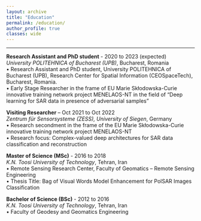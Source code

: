 ```yaml
---
layout: archive
title: "Education"
permalink: /education/
author_profile: true
classes: wide
---
```




---

**Research Assistant and PhD student** - 2020 to 2023 (expected)  
*University POLITEHNICA of Bucharest (UPB)*, Bucharest, Romania  
•	Research Assistant and PhD student, University POLITEHNICA of Bucharest (UPB), Research Center for Spatial Information (CEOSpaceTech), Bucharest, Romania.  
•	Early Stage Researcher in the frame of EU Marie Skłodowska-Curie innovative training network project MENELAOS-NT in the field of “Deep learning for SAR data in presence of adversarial samples”

**Visiting Researcher** – Oct 2021 to Oct 2022  
*Zentrum für Sensorsysteme (ZESS), University of Siegen*, Germany  
•	Research secondment in the frame of the EU Marie Skłodowska-Curie innovative training network project MENELAOS-NT  
•	Research focus: Complex-valued deep architectures for SAR data classification and reconstruction

**Master of Science (MSc)** - 2016 to 2018  
*K.N. Toosi University of Technology*, Tehran, Iran  
•	Remote Sensing Research Center, Faculty of Geomatics – Remote Sensing Engineering  
•	Thesis Title: Bag of Visual Words Model Enhancement for PolSAR Images Classification

**Bachelor of Science (BSc)** - 2012 to 2016  
*K.N. Toosi University of Technology*, Tehran, Iran  
•	Faculty of Geodesy and Geomatics Engineering



